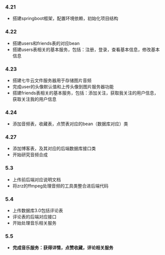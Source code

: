 ### 4.21
- 搭建springboot框架，配置环境依赖，初始化项目结构
### 4.22
- 搭建users和friends表的对应bean
- 搭建users表相关的基本服务，包括：注册，登录，查看基本信息，修改基本信息
### 4.23
- 搭建七牛云文件服务器用于存储图片音频
- 完成user的头像默认值和上传头像到图片服务器功能
- 搭建friends表相关的基本服务，包括：添加关注，获取我关注的用户信息，获取关注我的用户信息
### 4.24
- 添加音频表，收藏表，点赞表对应的bean（数据库对应）类
### 4.27
- 添加博客表，及其对应的后端数据库接口类
- 开始研究音频合成
### 5.3
- 上传前后端对应说明文档
- 将zrz的ffmpeg处理音频的工具类整合进后端代码
### 5.4
- 上传数据库3.0包括评论表
- 评论表的后端对应接口
- 开始处理音乐相关服务
### 5.5
- **完成音乐服务：获得详情，点赞收藏，评论相关服务**